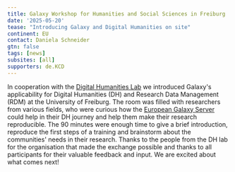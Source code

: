 ```yaml
---
title: Galaxy Workshop for Humanities and Social Sciences in Freiburg
date: '2025-05-20'
tease: "Introducing Galaxy and Digital Humanities on site"
continent: EU
contact: Daniela Schneider
gtn: false
tags: [news]
subsites: [all]
supporters: de.KCD
---
```

In cooperation with the [Digital Humanities Lab](https://digitalhumanities.uni-freiburg.de/dh-lab/) we introduced Galaxy's applicability for Digital Humanities (DH) and Research Data Management (RDM) at the University of Freiburg. 
The room was filled with researchers from various fields, who were curious how the [European Galaxy Server](https://usegalaxy.eu/) could help in their DH journey and help them make their research reproducible.
The 90 minutes were enough time to give a brief introduction, reproduce the first steps of a training and brainstorm about the communities' needs in their research.
Thanks to the people from the DH lab for the organisation that made the exchange possible and thanks to all participants for their valuable feedback and input. We are excited about what comes next!
